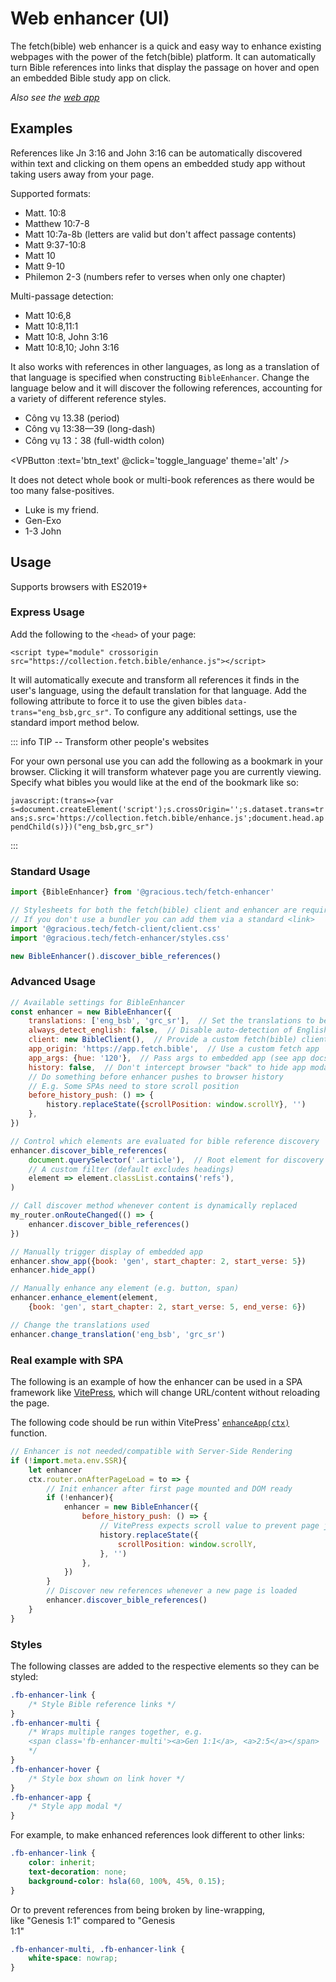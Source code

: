 
<script lang='ts' setup>

import {ref, onMounted} from 'vue'


function get_btn_text(){
    return self.fetch_enhancer?._translations[0] === 'vie_bib' ? "Change to English" : "Change to Vietnamese"
}

// Avoid executing for SSR
const btn_text = ref('')
onMounted(() => {
    btn_text.value = get_btn_text()
})

const toggle_language = () => {
    const new_trans = self.fetch_enhancer._translations[0] === 'vie_bib' ? ['eng_bsb', 'grc_sr'] : ['vie_bib']
    self.fetch_enhancer.change_translation(...new_trans)
    self.fetch_enhancer.discover_bible_references(document.querySelector('.vp-doc'))
    btn_text.value = get_btn_text()
}

</script>


# Web enhancer (UI)

The fetch(bible) web enhancer is a quick and easy way to enhance existing webpages with the power of the fetch(bible) platform. It can automatically turn Bible references into links that display the passage on hover and open an embedded Bible study app on click.

_Also see the [web app](/access/app/)_


## Examples

References like Jn 3:16 and John 3:16 can be automatically discovered within text and clicking on them opens an embedded study app without taking users away from your page.

Supported formats:

 * Matt. 10:8
 * Matthew 10:7-8
 * Matt 10:7a-8b (letters are valid but don't affect passage contents)
 * Matt 9:37-10:8
 * Matt 10
 * Matt 9-10
 * Philemon 2-3  (numbers refer to verses when only one chapter)

Multi-passage detection:

 * Matt 10:6,8
 * Matt 10:8,11:1
 * Matt 10:8, John 3:16
 * Matt 10:8,10; John 3:16

It also works with references in other languages, as long as a translation of that language is specified when constructing `BibleEnhancer`. Change the language below and it will discover the following references, accounting for a variety of different reference styles.

 * Công vụ 13.38    (period)
 * Công vụ 13:38&mdash;39 (long-dash)
 * Công vụ 13：38   (full-width colon)

<VPButton :text='btn_text' @click='toggle_language' theme='alt' />

It does not detect whole book or multi-book references as there would be too many false-positives.

 * Luke is my friend.
 * Gen-Exo
 * 1-3 John


## Usage

Supports browsers with ES2019+


### Express Usage

Add the following to the `<head>` of your page:

`<script type="module" crossorigin src="https://collection.fetch.bible/enhance.js"></script>`

It will automatically execute and transform all references it finds in the user's language, using the default translation for that language. Add the following attribute to force it to use the given bibles `data-trans="eng_bsb,grc_sr"`. To configure any additional settings, use the standard import method below.

::: info TIP -- Transform other people's websites

For your own personal use you can add the following as a bookmark in your browser. Clicking it will transform whatever page you are currently viewing. Specify what bibles you would like at the end of the bookmark like so:

`javascript:(trans=>{var s=document.createElement('script');s.crossOrigin='';s.dataset.trans=trans;s.src='https://collection.fetch.bible/enhance.js';document.head.appendChild(s)})("eng_bsb,grc_sr")`

:::


### Standard Usage

```js
import {BibleEnhancer} from '@gracious.tech/fetch-enhancer'

// Stylesheets for both the fetch(bible) client and enhancer are required
// If you don't use a bundler you can add them via a standard <link>
import '@gracious.tech/fetch-client/client.css'
import '@gracious.tech/fetch-enhancer/styles.css'

new BibleEnhancer().discover_bible_references()

```

### Advanced Usage

```js
// Available settings for BibleEnhancer
const enhancer = new BibleEnhancer({
    translations: ['eng_bsb', 'grc_sr'],  // Set the translations to be used
    always_detect_english: false,  // Disable auto-detection of English refs
    client: new BibleClient(),  // Provide a custom fetch(bible) client
    app_origin: 'https://app.fetch.bible',  // Use a custom fetch app
    app_args: {hue: '120'},  // Pass args to embedded app (see app docs)
    history: false,  // Don't intercept browser "back" to hide app modal
    // Do something before enhancer pushes to browser history
    // E.g. Some SPAs need to store scroll position
    before_history_push: () => {
        history.replaceState({scrollPosition: window.scrollY}, '')
    },
})

// Control which elements are evaluated for bible reference discovery
enhancer.discover_bible_references(
    document.querySelector('.article'),  // Root element for discovery
    // A custom filter (default excludes headings)
    element => element.classList.contains('refs'),
)

// Call discover method whenever content is dynamically replaced
my_router.onRouteChanged(() => {
    enhancer.discover_bible_references()
})

// Manually trigger display of embedded app
enhancer.show_app({book: 'gen', start_chapter: 2, start_verse: 5})
enhancer.hide_app()

// Manually enhance any element (e.g. button, span)
enhancer.enhance_element(element,
    {book: 'gen', start_chapter: 2, start_verse: 5, end_verse: 6})

// Change the translations used
enhancer.change_translation('eng_bsb', 'grc_sr')

```

### Real example with SPA

The following is an example of how the enhancer can be used in a SPA framework like [VitePress](https://vitepress.dev/), which will change URL/content without reloading the page.

The following code should be run within VitePress' [`enhanceApp(ctx)`](https://vitepress.dev/guide/custom-theme) function.

```js
// Enhancer is not needed/compatible with Server-Side Rendering
if (!import.meta.env.SSR){
    let enhancer
    ctx.router.onAfterPageLoad = to => {
        // Init enhancer after first page mounted and DOM ready
        if (!enhancer){
            enhancer = new BibleEnhancer({
                before_history_push: () => {
                    // VitePress expects scroll value to prevent page jump
                    history.replaceState({
                        scrollPosition: window.scrollY,
                    }, '')
                },
            })
        }
        // Discover new references whenever a new page is loaded
        enhancer.discover_bible_references()
    }
}
```


### Styles

The following classes are added to the respective elements so they can be styled:

```css
.fb-enhancer-link {
    /* Style Bible reference links */
}
.fb-enhancer-multi {
    /* Wraps multiple ranges together, e.g.
    <span class='fb-enhancer-multi'><a>Gen 1:1</a>, <a>2:5</a></span>
    */
}
.fb-enhancer-hover {
    /* Style box shown on link hover */
}
.fb-enhancer-app {
    /* Style app modal */
}

```

For example, to make enhanced references look different to other links:

```css
.fb-enhancer-link {
    color: inherit;
    text-decoration: none;
    background-color: hsla(60, 100%, 45%, 0.15);
}
```

Or to prevent references from being broken by line-wrapping,<br>like "Genesis 1:1" compared to "Genesis<br>1:1"

```css
.fb-enhancer-multi, .fb-enhancer-link {
    white-space: nowrap;
}
```

